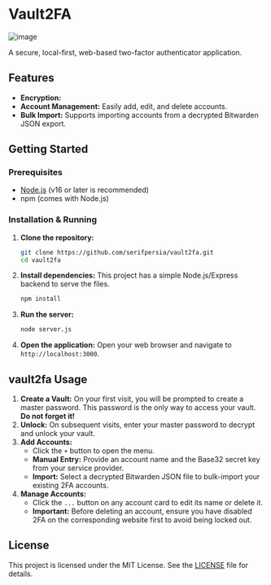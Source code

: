 # Vault2FA

![image](https://github.com/user-attachments/assets/bb38ad77-c0a8-4ae7-ab1a-729c078cdf81)

A secure, local-first, web-based two-factor authenticator application.

## Features

- **Encryption:**
- **Account Management:** Easily add, edit, and delete accounts.
- **Bulk Import:** Supports importing accounts from a decrypted Bitwarden JSON export.

## Getting Started

### Prerequisites

- [Node.js](https://nodejs.org/) (v16 or later is recommended)
- npm (comes with Node.js)

### Installation & Running

1.  **Clone the repository:**
    ```bash
    git clone https://github.com/serifpersia/vault2fa.git
    cd vault2fa
    ```

2.  **Install dependencies:**
    This project has a simple Node.js/Express backend to serve the files.
    ```bash
    npm install
    ```

3.  **Run the server:**
    ```bash
    node server.js
    ```

4.  **Open the application:**
    Open your web browser and navigate to `http://localhost:3000`.

##  vault2fa Usage

1.  **Create a Vault:** On your first visit, you will be prompted to create a master password. This password is the only way to access your vault. **Do not forget it!**
2.  **Unlock:** On subsequent visits, enter your master password to decrypt and unlock your vault.
3.  **Add Accounts:**
    - Click the `+` button to open the menu.
    - **Manual Entry:** Provide an account name and the Base32 secret key from your service provider.
    - **Import:** Select a decrypted Bitwarden JSON file to bulk-import your existing 2FA accounts.
4.  **Manage Accounts:**
    - Click the `...` button on any account card to edit its name or delete it.
    - **Important:** Before deleting an account, ensure you have disabled 2FA on the corresponding website first to avoid being locked out.

## License

This project is licensed under the MIT License. See the [LICENSE](LICENSE) file for details.
